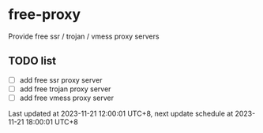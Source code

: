 
# free-proxy
Provide free ssr / trojan / vmess proxy servers


## TODO list
- [ ] add free ssr proxy server
- [ ] add free trojan proxy server
- [ ] add free vmess proxy server

Last updated at 2023-11-21 12:00:01 UTC+8, next update schedule at 2023-11-21 18:00:01 UTC+8

